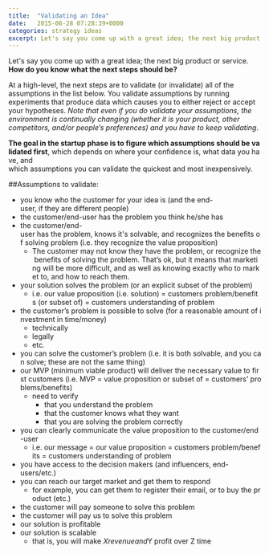 ```yaml
---
title:  "Validating an Idea"
date:   2015-06-28 07:28:39+0000
categories: strategy ideas
excerpt: Let's say you come up with a great idea; the next big product or service. How do you know what the next steps should be?
---
```

Let's say you come up with a great idea; the next big product or service. **How do you know what the next steps should be?**

At a high-level, the next steps are to validate (or invalidate) all of the assumptions in the list below. You validate assumptions by running experiments that produce data which causes you to either reject or accept your hypotheses. _Note that even if you do validate your assumptions, the environment is continually changing (whether it is your product, other competitors, and/or people’s preferences) and you have to keep validating_.

**The goal in the startup phase is to figure which assumptions should be validated first**, which depends on where your confidence is, what data you have, and which assumptions you can validate the quickest and most inexpensively.

##Assumptions to validate:

*   you know who the customer for your idea is (and the end-user, if they are different people)
*   the customer/end-user has the problem you think he/she has
*   the customer/end-user has the problem, knows it's solvable, and recognizes the benefits of solving problem (i.e. they recognize the value proposition)
    *   The customer may not know they have the problem, or recognize the benefits of solving the problem. That’s ok, but it means that marketing will be more difficult, and as well as knowing exactly who to market to, and how to reach them.
*   your solution solves the problem (or an explicit subset of the problem)
    *   i.e. our value proposition (i.e. solution) = customers problem/benefits (or subset of) = customers understanding of problem
*   the customer’s problem is possible to solve (for a reasonable amount of investment in time/money)
    *   technically
    *   legally
    *   etc.
*   you can solve the customer’s problem (i.e. it is both solvable, and you can solve; these are not the same thing)
*   our MVP (minimum viable product) will deliver the necessary value to first customers (i.e. MVP = value proposition or subset of = customers’ problems/benefits)
    *   need to verify
        *   that you understand the problem
        *   that the customer knows what they want
        *   that you are solving the problem correctly
*   you can clearly communicate the value proposition to the customer/end-user
    *   i.e. our message = our value proposition = customers problem/benefits = customers understanding of problem
*   you have access to the decision makers (and influencers, end-users/etc.)
*   you can reach our target market and get them to respond
    *   for example, you can get them to register their email, or to buy the product (etc.)
*   the customer will pay someone to solve this problem
*   the customer will pay us to solve this problem
*   our solution is profitable
*   our solution is scalable
    *   that is, you will make $X revenue and $Y profit over Z time
